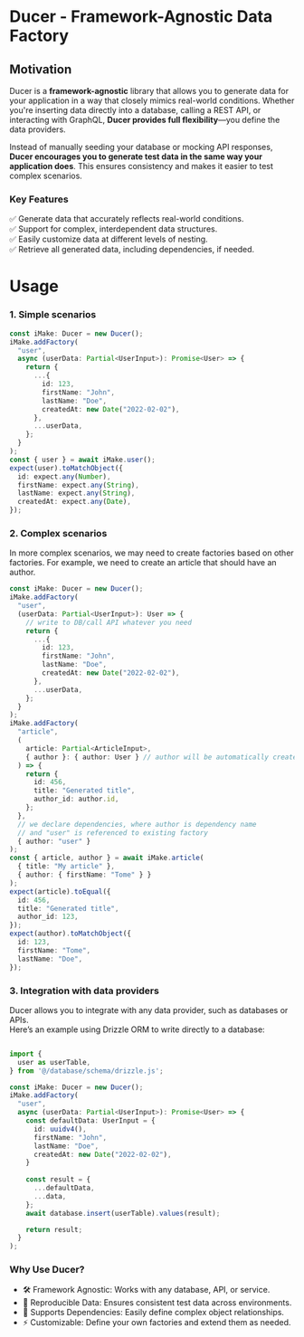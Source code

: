 # **Ducer - Framework-Agnostic Data Factory**

## **Motivation**

Ducer is a **framework-agnostic** library that allows you to generate data for your application in a way that closely mimics real-world conditions. Whether you're inserting data directly into a database, calling a REST API, or interacting with GraphQL, **Ducer provides full flexibility**—you define the data providers.

Instead of manually seeding your database or mocking API responses, **Ducer encourages you to generate test data in the same way your application does**. This ensures consistency and makes it easier to test complex scenarios.

### **Key Features**
✅ Generate data that accurately reflects real-world conditions.  
✅ Support for complex, interdependent data structures.  
✅ Easily customize data at different levels of nesting.  
✅ Retrieve all generated data, including dependencies, if needed.


# Usage

### 1. Simple scenarios

```typescript
const iMake: Ducer = new Ducer();
iMake.addFactory(
  "user",
  async (userData: Partial<UserInput>): Promise<User> => {
    return {
      ...{
        id: 123,
        firstName: "John",
        lastName: "Doe",
        createdAt: new Date("2022-02-02"),
      },
      ...userData,
    };
  }
);
const { user } = await iMake.user();
expect(user).toMatchObject({
  id: expect.any(Number),
  firstName: expect.any(String),
  lastName: expect.any(String),
  createdAt: expect.any(Date),
});
```

### 2. Complex scenarios

In more complex scenarios, we may need to create factories based on other factories. For example, we need to create
an article that should have an author.

```typescript
const iMake: Ducer = new Ducer();
iMake.addFactory(
  "user",
  (userData: Partial<UserInput>): User => {
    // write to DB/call API whatever you need
    return {
      ...{
        id: 123,
        firstName: "John",
        lastName: "Doe",
        createdAt: new Date("2022-02-02"),
      },
      ...userData,
    };
  }
);
iMake.addFactory(
  "article",
  (
    article: Partial<ArticleInput>,
    { author }: { author: User } // author will be automatically created
  ) => {
    return {
      id: 456,
      title: "Generated title",
      author_id: author.id,
    };
  },
  // we declare dependencies, where author is dependency name
  // and "user" is referenced to existing factory
  { author: "user" }
);
const { article, author } = await iMake.article(
  { title: "My article" },
  { author: { firstName: "Tome" } }
);
expect(article).toEqual({
  id: 456,
  title: "Generated title",
  author_id: 123,
});
expect(author).toMatchObject({
  id: 123,
  firstName: "Tome",
  lastName: "Doe",
});
```



### 3. Integration with data providers

Ducer allows you to integrate with any data provider, such as databases or APIs.  
Here’s an example using Drizzle ORM to write directly to a database:

```typescript

import {
  user as userTable,
} from '@/database/schema/drizzle.js';

const iMake: Ducer = new Ducer();
iMake.addFactory(
  "user",
  async (userData: Partial<UserInput>): Promise<User> => {
    const defaultData: UserInput = {
      id: uuidv4(),
      firstName: "John",
      lastName: "Doe",
      createdAt: new Date("2022-02-02"),
    }
    
    const result = {
      ...defaultData,
      ...data,
    };
    await database.insert(userTable).values(result);

    return result;
  }
);
```

### Why Use Ducer?

-	🛠 Framework Agnostic: Works with any database, API, or service.
-	🔄 Reproducible Data: Ensures consistent test data across environments.
-	🔗 Supports Dependencies: Easily define complex object relationships.
-	⚡ Customizable: Define your own factories and extend them as needed.